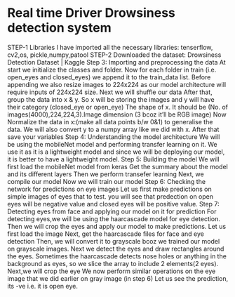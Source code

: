 
# Real time Driver Drowsiness detection system
STEP-1 Libraries
I have imported all the necessary libraries: tenserflow, cv2,os, pickle,numpy,patool
STEP-2 Downloaded the dataset: Drowsiness Detection Dataset | Kaggle
Step 3: Importing and preprocessing the data
At start we initialize the classes and folder. 
Now for each folder in train  (i.e. open_eyes and closed_eyes) we append it to the train_data list. Before appending we also resize images to 224x224 as our model architecture will require inputs of 224x224 size.
Next we will shuffle our data 
After that, group the data into x & y. So x will be storing the images and y will have their category (closed_eye or open_eye)
The shape of x. It should be (No. of images(4000),224,224,3).Image dimension (3 bcoz it’ll be RGB image)
Now Normalize the data in x:(make all data points b/w 0&1) to generalise the data.
We will also convert y to a numpy array like we did with x.
After that save your variables
Step 4: Understanding the model architecture 
We will be using the mobileNet model and performing transfer learning on it. We use it as it is a lightweight model and since we will be deploying our model, it is better to have a lightweight model.
Step 5: Building the model
We will first load the mobileNet model from keras
Get the summary about the model and its different layers
Then we perform transefer learning
Next, we compile our model
Now we will train our model
Step 6: Checking the network for predictions on eye images
Let us first make predictions  on simple images of eyes that to test. you will see that predection on open eyes will be negative value and closed eyes will be positive value.
Step 7: Detecting eyes from face and applying our model on it for prediction
For detecting eyes,we will be using the haarcascade model for eye detection. Then we will crop the eyes and apply our model to make predictions.
Let us first load the image
Next, get the haarcascade files for face and eye detection
Then, we will convert it to grayscale bcoz we trained our model on grayscale images.
Next we detect the eyes and draw rectangles around the eyes. Sometimes the haarcascade detects nose holes or anything in the background as eyes, so we slice the array to include 2 elements(2 eyes).
Next,we will crop the eye 
We now perform similar operations on the eye image that we did earlier on gray image (in step 6)
Let us see the prediction,  its -ve i.e. it is open eye. 









